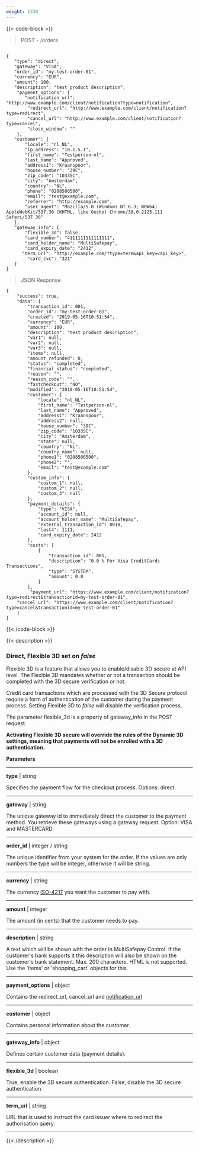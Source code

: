 ```yaml
---
weight: 1330
---
```

{{< code-block >}}
> POST - /orders 

```shell 

{
   "type": "direct",
   "gateway": "VISA",
   "order_id": "my-test-order-01",
   "currency": "EUR",
   "amount": 100,
   "description": "test product description",
    "payment_options": {
       "notification_url": "http://www.example.com/client/notification?type=notification",
        "redirect_url": "http://www.example.com/client/notification?type=redirect",
        "cancel_url": "http://www.example.com/client/notification?type=cancel", 
        "close_window": ""
    },
   "customer": {
       "locale": "nl_NL",
       "ip_address": "10.1.5.1",
       "first_name": "Testperson-nl",
       "last_name": "Approved",
       "address1": "Kraanspoor",
       "house_number": "39C",
       "zip_code": "1033SC",
       "city": "Amsterdam",
       "country": "NL",
       "phone": "0208500500",
       "email": "test@example.com",
       "referrer": "http://example.com",
       "user_agent": "Mozilla/5.0 (Windows NT 6.3; WOW64) AppleWebKit/537.36 (KHTML, like Gecko) Chrome/38.0.2125.111 Safari/537.36"
   },
   "gateway_info": {
       "flexible_3d": false,
       "card_number": "4111111111111111",
       "card_holder_name": "MultiSafepay",
       "card_expiry_date": "2412",
      "term_url": "http://example.com/?type=term&api_key=<api_key>",
        "card_cvc": "321"
   }
}

```
> JSON Response

```shell 
{
    "success": true,
    "data": {
        "transaction_id": 001,
        "order_id": "my-test-order-01",
        "created": "2019-05-16T10:51:54",
        "currency": "EUR",
        "amount": 100,
        "description": "test product description",
        "var1": null,
        "var2": null,
        "var3": null,
        "items": null,
        "amount_refunded": 0,
        "status": "completed",
        "financial_status": "completed",
        "reason": "",
        "reason_code": "",
        "fastcheckout": "NO",
        "modified": "2019-05-16T10:51:54",
        "customer": {
            "locale": "nl_NL",
            "first_name": "Testperson-nl",
            "last_name": "Approved",
            "address1": "Kraanspoor",
            "address2": null,
            "house_number": "39C",
            "zip_code": "1033SC",
            "city": "Amsterdam",
            "state": null,
            "country": "NL",
            "country_name": null,
            "phone1": "0208500500",
            "phone2": "",
            "email": "test@example.com"
        },
        "custom_info": {
            "custom_1": null,
            "custom_2": null,
            "custom_3": null
        },
        "payment_details": {
            "type": "VISA",
            "account_id": null,
            "account_holder_name": "MultiSafepay",
            "external_transaction_id": 0010,
            "last4": 1111,
            "card_expiry_date": 2412
        },
        "costs": [
            {
                "transaction_id": 001,
                "description": "0.0 % For Visa CreditCards Transactions",
                "type": "SYSTEM",
                "amount": 0.0
            }
        ],
         "payment_url": "https://www.example.com/client/notification?type=redirect&transactionid=my-test-order-01",
    "cancel_url": "https://www.example.com/client/notification?type=cancel&transactionid=my-test-order-01"
    }
}
```
{{< /code-block >}}

{{< description >}}

### Direct, Flexible 3D set on _false_

Flexible 3D is a feature that allows you to enable/disable 3D secure at API level. The Flexible 3D mandates whether or not a transaction should be completed with the 3D secure verification or not.

Credit card transactions which are processed with the 3D Secure protocol require a form of authentication of the customer during the payment process. Setting Flexible 3D to _false_ will disable the verfication process.

The parameter flexible_3d is a property of gateway_info in the POST request.

**Activating Flexible 3D secure will override the rules of the Dynamic 3D settings, meaning that payments will not be enrolled with a 3D authentication.**

**Parameters**

----------------
__type__ | string

Specifies the payment flow for the checkout process. Options: direct.

----------------
__gateway__ | string

The unique gateway id to immediately direct the customer to the payment method. You retrieve these gateways using a gateway request. Option: VISA and MASTERCARD.

----------------
__order_id__ | integer / string

The unique identifier from your system for the order. If the values are only numbers the type will be integer, otherwise it will be string.

----------------
__currency__ | string

The currency [ISO-4217](https://www.iso.org/iso-4217-currency-codes.html) you want the customer to pay with. 

----------------
__amount__ | integer

The amount (in cents) that the customer needs to pay.

----------------
__description__ | string

A text which will be shown with the order in MultiSafepay Control. If the customer's bank supports it this description will also be shown on the customer's bank statement. Max. 200 characters. HTML is not supported. Use the 'items' or 'shopping_cart' objects for this.

----------------
__payment_options__ | object

Contains the redirect_url, cancel_url and [notification_url](/faq/api/how-does-the-notification-url-work)  

----------------
__customer__ | object

Contains personal information about the customer.

----------------
__gateway_info__ | object

Defines certain customer data (payment details).

----------------
__flexible_3d__ | boolean

True, enable the 3D secure authentication. False, disable the 3D secure authentication.

----------------
__term_url__ | string

URL that is used to instruct the card issuer where to redirect the authorisation query. 

----------------

{{< /description >}}